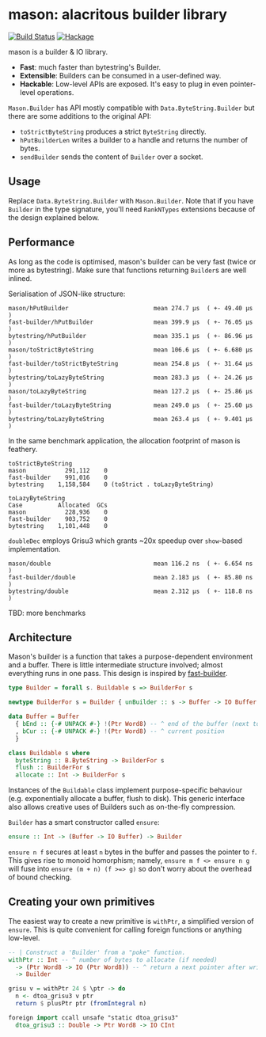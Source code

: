 mason: alacritous builder library
====

[![Build Status](https://travis-ci.com/fumieval/mason.svg?branch=master)](https://travis-ci.com/fumieval/mason)
[![Hackage](https://img.shields.io/hackage/v/mason)](https://hackage.haskell.org/package/mason)

mason is a builder & IO library.

* __Fast__: much faster than bytestring's Builder.
* __Extensible__: Builders can be consumed in a user-defined way.
* __Hackable__: Low-level APIs are exposed. It's easy to plug in even pointer-level operations.

`Mason.Builder` has API mostly compatible with `Data.ByteString.Builder` but there are some additions to the original API:

* `toStrictByteString` produces a strict `ByteString` directly.
* `hPutBuilderLen` writes a builder to a handle and returns the number of bytes.
* `sendBuilder` sends the content of `Builder` over a socket.

Usage
----

Replace `Data.ByteString.Builder` with `Mason.Builder`. Note that if you have `Builder` in the type signature, you'll need `RankNTypes` extensions because of the design explained below.

Performance
----

As long as the code is optimised, mason's builder can be very fast (twice or more as bytestring). Make sure that functions returning `Builder`s are well inlined.

Serialisation of JSON-like structure:

```
mason/hPutBuilder                        mean 274.7 μs  ( +- 49.40 μs  )
fast-builder/hPutBuilder                 mean 399.9 μs  ( +- 76.05 μs  )
bytestring/hPutBuilder                   mean 335.1 μs  ( +- 86.96 μs  )
mason/toStrictByteString                 mean 106.6 μs  ( +- 6.680 μs  )
fast-builder/toStrictByteString          mean 254.8 μs  ( +- 31.64 μs  )
bytestring/toLazyByteString              mean 283.3 μs  ( +- 24.26 μs  )
mason/toLazyByteString                   mean 127.2 μs  ( +- 25.86 μs  )
fast-builder/toLazyByteString            mean 249.0 μs  ( +- 25.60 μs  )
bytestring/toLazyByteString              mean 263.4 μs  ( +- 9.401 μs  )
```

In the same benchmark application, the allocation footprint of mason is feathery.

```
toStrictByteString
mason           291,112    0
fast-builder    991,016    0
bytestring    1,158,584    0 (toStrict . toLazyByteString)

toLazyByteString
Case          Allocated  GCs
mason           228,936    0
fast-builder    903,752    0
bytestring    1,101,448    0
```

`doubleDec` employs Grisu3 which grants ~20x speedup over `show`-based implementation.

```
mason/double                             mean 116.2 ns  ( +- 6.654 ns  )
fast-builder/double                      mean 2.183 μs  ( +- 85.80 ns  )
bytestring/double                        mean 2.312 μs  ( +- 118.8 ns  )
```

TBD: more benchmarks

Architecture
----

Mason's builder is a function that takes a purpose-dependent environment and a buffer. There is little intermediate structure involved; almost everything runs in one pass. This design is inspired by [fast-builder](http://hackage.haskell.org/package/fast-builder).

```haskell
type Builder = forall s. Buildable s => BuilderFor s

newtype BuilderFor s = Builder { unBuilder :: s -> Buffer -> IO Buffer }

data Buffer = Buffer
  { bEnd :: {-# UNPACK #-} !(Ptr Word8) -- ^ end of the buffer (next to the last byte)
  , bCur :: {-# UNPACK #-} !(Ptr Word8) -- ^ current position
  }

class Buildable s where
  byteString :: B.ByteString -> BuilderFor s
  flush :: BuilderFor s
  allocate :: Int -> BuilderFor s
```

Instances of the `Buildable` class implement purpose-specific behaviour (e.g. exponentially allocate a buffer, flush to disk). This generic interface also allows creative uses of Builders such as on-the-fly compression.

`Builder` has a smart constructor called `ensure`:

```haskell
ensure :: Int -> (Buffer -> IO Buffer) -> Builder
```

`ensure n f` secures at least `n` bytes in the buffer and passes the pointer to `f`. This gives rise to monoid homorphism; namely, `ensure m f <> ensure n g` will fuse into `ensure (m + n) (f >=> g)` so don't worry about the overhead of bound checking.

Creating your own primitives
----

The easiest way to create a new primitive is `withPtr`, a simplified version of `ensure`. This is quite convenient for calling foreign functions or anything low-level.

```haskell
-- | Construct a 'Builder' from a "poke" function.
withPtr :: Int -- ^ number of bytes to allocate (if needed)
  -> (Ptr Word8 -> IO (Ptr Word8)) -- ^ return a next pointer after writing
  -> Builder

grisu v = withPtr 24 $ \ptr -> do
  n <- dtoa_grisu3 v ptr
  return $ plusPtr ptr (fromIntegral n)

foreign import ccall unsafe "static dtoa_grisu3"
  dtoa_grisu3 :: Double -> Ptr Word8 -> IO CInt
```
